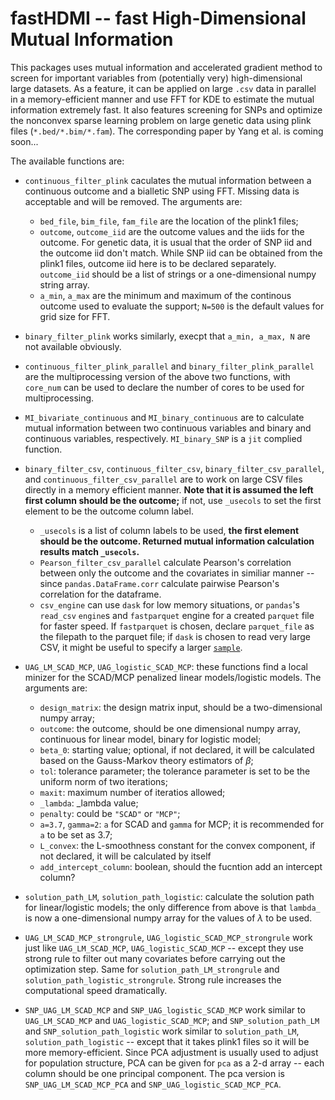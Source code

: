 # fastHDMI -- fast High-Dimensional Mutual Information

This packages uses mutual information and accelerated gradient method to screen for important variables from (potentially very) high-dimensional large datasets. As a feature, it can be applied on large `.csv` data in parallel in a memory-efficient manner and use FFT for KDE to estimate the mutual information extremely fast. It also features screening for SNPs and optimize the nonconvex sparse learning problem on large genetic data using plink files (`*.bed/*.bim/*.fam`). The corresponding paper by Yang et al. is coming soon...

The available functions are:
- `continuous_filter_plink` caculates the mutual information between a continuous outcome and a bialletic SNP using FFT. Missing data is acceptable and will be removed. The arguments are:
  * `bed_file`, `bim_file`, `fam_file` are the location of the plink1 files;
  * `outcome`, `outcome_iid` are the outcome values and the iids for the outcome. For genetic data, it is usual that the order of SNP iid and the outcome iid don't match. While SNP iid can be obtained from the plink1 files, outcome iid here is to be declared separately. `outcome_iid` should be a list of strings or a one-dimensional numpy string array.
  * `a_min`, `a_max` are the minimum and maximum of the continous outcome used to evaluate the support; `N=500` is the default values for grid size for FFT.

- `binary_filter_plink` works similarly, execpt that `a_min, a_max, N` are not available obviously.

- `continuous_filter_plink_parallel` and `binary_filter_plink_parallel` are the multiprocessing version of the above two functions, with `core_num` can be used to declare the number of cores to be used for multiprocessing.

- `MI_bivariate_continuous` and `MI_binary_continuous` are to calculate mutual information between two continuous variables and binary and continuous variables, respectively. `MI_binary_SNP` is a `jit` complied function.

- `binary_filter_csv`, `continuous_filter_csv`, `binary_filter_csv_parallel`, and `continuous_filter_csv_parallel` are to work on large CSV files directly in a memory efficient manner. **Note that it is assumed the left first column should be the outcome;** if not, use `_usecols` to set the first element to be the outcome column label.
  * `_usecols` is a list of column labels to be used, **the first element should be the outcome. Returned mutual information calculation results match `_usecols`.**
  * `Pearson_filter_csv_parallel` calculate Pearson's correlation between only the outcome and the covariates in similiar manner -- since `pandas.DataFrame.corr` calculate pairwise Pearson's correlation for the dataframe.
  * `csv_engine` can use `dask` for low memory situations, or `pandas`'s `read_csv` `engine`s and `fastparquet` engine for a created `parquet` file for faster speed. If `fastparquet` is chosen, declare `parquet_file` as the filepath to the parquet file; if `dask` is chosen to read very large CSV, it might be useful to specify a larger [`sample`](https://docs.dask.org/en/stable/generated/dask.dataframe.read_csv.html).


- `UAG_LM_SCAD_MCP`, `UAG_logistic_SCAD_MCP`: these functions find a local minizer for the SCAD/MCP penalized linear models/logistic models. The arguments are:
  * `design_matrix`: the design matrix input, should be a two-dimensional numpy array;
  * `outcome`: the outcome, should be one dimensional numpy array, continuous for linear model, binary for logistic model;
  * `beta_0`: starting value; optional, if not declared, it will be calculated based on the Gauss-Markov theory estimators of $\beta$;
  * `tol`: tolerance parameter; the tolerance parameter is set to be the uniform norm of two iterations;
  * `maxit`: maximum number of iteratios allowed;
  * `_lambda`: _lambda value;
  * `penalty`: could be `"SCAD"` or `"MCP"`;
  * `a=3.7`, `gamma=2`: `a` for SCAD and `gamma` for MCP; it is recommended for `a` to be set as $3.7$;
  * `L_convex`: the L-smoothness constant for the convex component, if not declared, it will be calculated by itself
  * `add_intercept_column`: boolean, should the fucntion add an intercept column?

- `solution_path_LM`, `solution_path_logistic`: calculate the solution path for linear/logistic models; the only difference from above is that `lambda_` is now a one-dimensional numpy array for the values of $\lambda$ to be used.

- `UAG_LM_SCAD_MCP_strongrule`, `UAG_logistic_SCAD_MCP_strongrule` work just like `UAG_LM_SCAD_MCP`, `UAG_logistic_SCAD_MCP` -- except they use strong rule to filter out many covariates before carrying out the optimization step. Same for `solution_path_LM_strongrule` and `solution_path_logistic_strongrule`. Strong rule increases the computational speed dramatically.

- `SNP_UAG_LM_SCAD_MCP` and `SNP_UAG_logistic_SCAD_MCP` work similar to `UAG_LM_SCAD_MCP` and `UAG_logistic_SCAD_MCP`; and `SNP_solution_path_LM` and `SNP_solution_path_logistic` work similar to `solution_path_LM`, `solution_path_logistic` -- except that it takes plink1 files so it will be more memory-efficient. Since PCA adjustment is usually used to adjust for population structure, PCA can be given for `pca` as a 2-d array -- each column should be one principal component. The pca version is `SNP_UAG_LM_SCAD_MCP_PCA` and `SNP_UAG_logistic_SCAD_MCP_PCA`.
